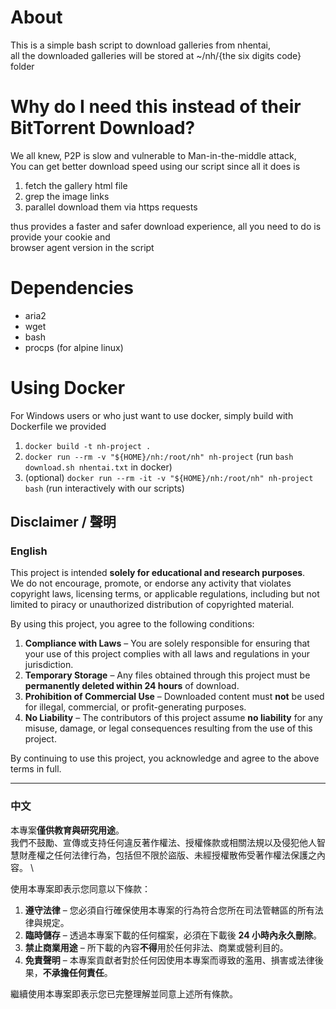 # About
This is a simple bash script to download galleries from nhentai, \
all the downloaded galleries will be stored at ~/nh/{the six digits code} folder

# Why do I need this instead of their BitTorrent Download?
We all knew, P2P is slow and vulnerable to Man-in-the-middle attack, \
You can get better download speed using our script since all it does is 
1. fetch the gallery html file
2. grep the image links
3. parallel download them via https requests

thus provides a faster and safer download experience, all you need to do is provide your cookie and \
browser agent version in the script

# Dependencies
* aria2
* wget
* bash
* procps (for alpine linux)

# Using Docker
For Windows users or who just want to use docker, simply build with Dockerfile we provided 
1. `docker build -t nh-project .`
2. `docker run --rm -v "${HOME}/nh:/root/nh" nh-project` (run `bash download.sh nhentai.txt` in docker)
3. (optional) `docker run --rm -it -v "${HOME}/nh:/root/nh" nh-project bash` (run interactively with our scripts)

## Disclaimer / 聲明

### English

This project is intended **solely for educational and research purposes**.  
We do not encourage, promote, or endorse any activity that violates copyright laws, licensing terms, or applicable regulations, including but not limited to piracy or unauthorized distribution of copyrighted material.  

By using this project, you agree to the following conditions:  
1. **Compliance with Laws** – You are solely responsible for ensuring that your use of this project complies with all laws and regulations in your jurisdiction.  
2. **Temporary Storage** – Any files obtained through this project must be **permanently deleted within 24 hours** of download.  
3. **Prohibition of Commercial Use** – Downloaded content must **not** be used for illegal, commercial, or profit-generating purposes.  
4. **No Liability** – The contributors of this project assume **no liability** for any misuse, damage, or legal consequences resulting from the use of this project.  

By continuing to use this project, you acknowledge and agree to the above terms in full.  

---

### 中文

本專案**僅供教育與研究用途**。  
我們不鼓勵、宣傳或支持任何違反著作權法、授權條款或相關法規以及侵犯他人智慧財產權之任何法律行為，包括但不限於盜版、未經授權散佈受著作權法保護之內容。 \

使用本專案即表示您同意以下條款：  
1. **遵守法律** – 您必須自行確保使用本專案的行為符合您所在司法管轄區的所有法律與規定。  
2. **臨時儲存** – 透過本專案下載的任何檔案，必須在下載後 **24 小時內永久刪除**。  
3. **禁止商業用途** – 所下載的內容**不得**用於任何非法、商業或營利目的。  
4. **免責聲明** – 本專案貢獻者對於任何因使用本專案而導致的濫用、損害或法律後果，**不承擔任何責任**。  

繼續使用本專案即表示您已完整理解並同意上述所有條款。
